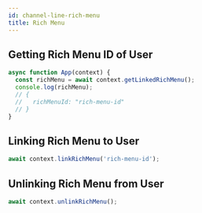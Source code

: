 ```yaml
---
id: channel-line-rich-menu
title: Rich Menu
---
```


## Getting Rich Menu ID of User

```js
async function App(context) {
  const richMenu = await context.getLinkedRichMenu();
  console.log(richMenu);
  // {
  //   richMenuId: "rich-menu-id"
  // }
}
```

## Linking Rich Menu to User

```js
await context.linkRichMenu('rich-menu-id');
```

## Unlinking Rich Menu from User

```js
await context.unlinkRichMenu();
```

